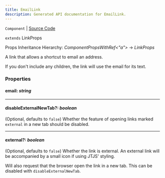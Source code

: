 ```yaml
---
title: EmailLink
description: Generated API documentation for EmailLink.
---
```


`Component` | [Source Code](https://github.com/mrCamelCode/jtjs-react/blob/0e141e63e22c212c71ce52ba40f0472cc9028516/lib/components/text/EmailLink.tsx#L13)

`extends` LinkProps

Props Inheritance Hierarchy: _ComponentPropsWithRef<"a">_ -> _LinkProps_

A link that allows a shortcut to email an address.

If you don't include any children, the link will use the email for its text.

### Properties

#### email: _string_

---

#### disableExternalNewTab?: _boolean_

(Optional, defaults to `false`) Whether the feature of opening links marked
`external` in a new tab should be disabled.

---

#### external?: _boolean_

(Optional, defaults to `false`) Whether the link is external. An external
link will be accompanied by a small icon if using JTJS' styling.

Will also request that the browser open the link in a new tab. This can be
disabled with `disableExternalNewTab`.